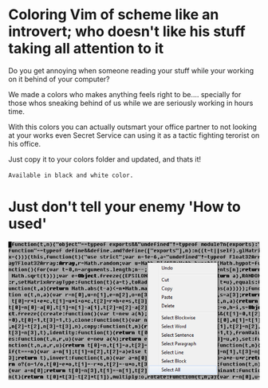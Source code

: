 # Coloring Vim of scheme like an introvert; who doesn't like his stuff taking all attention to it

Do you get annoying when someone reading your stuff while your working on it behind of your computer?

We made a colors who makes anything feels right to be.... specially for those whos sneaking behind of us while we are seriously working in hours time.

With this colors you can actually outsmart your office partner to not looking at your works even Secret Service can using it as a tactic fighting terorist on his office.

Just copy it to your colors folder and updated, and thats it!

`Available in black and white color.`

# Just don't tell your enemy 'How to used'
![img](IHSSMN.png)
